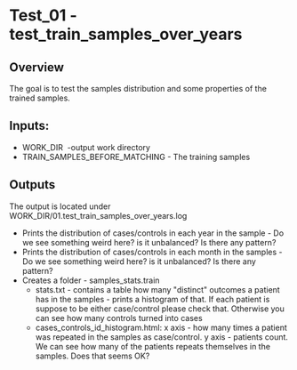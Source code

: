 # Test_01 - test_train_samples_over_years
## Overview
The goal is to test the samples distribution and some properties of the trained samples.
 
## Inputs:
- WORK_DIR  -output work directory
- TRAIN_SAMPLES_BEFORE_MATCHING - The training samples

## Outputs
The output is located under WORK_DIR/01.test_train_samples_over_years.log
- Prints the distribution of cases/controls in each year in the sample - Do we see something weird here? is it unbalanced? Is there any pattern? 
- Prints the distribution of cases/controls in each month in the samples - Do we see something weird here? is it unbalanced? Is there any pattern? 
- Creates a folder - samples_stats.train
  - stats.txt - contains a table how many "distinct" outcomes a patient has in the samples - prints a histogram of that. If each patient is suppose to be either case/control please check that. Otherwise you can see how many controls turned into cases
  - cases_controls_id_histogram.html: x axis - how many times a patient was repeated in the samples as case/control. y axis - patients count. We can see how many of the patients repeats themselves in the samples. Does that seems OK?
